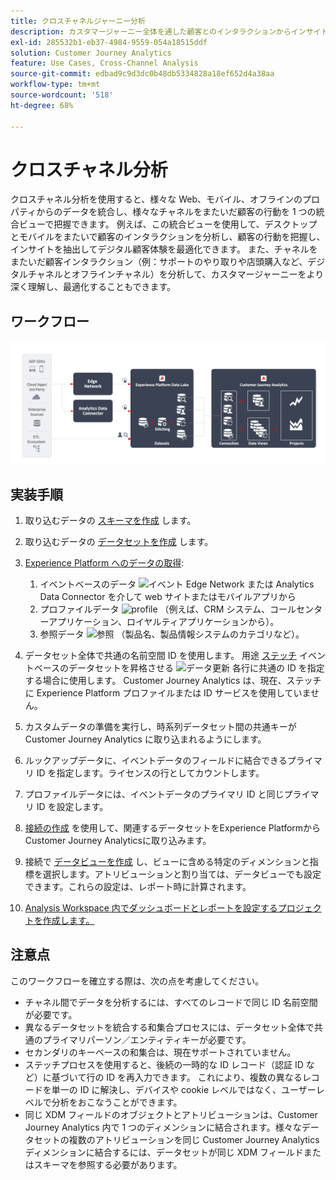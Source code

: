 ```yaml
---
title: クロスチャネルジャーニー分析
description: カスタマージャーニー全体を通した顧客とのインタラクションからインサイトを分析および抽出します。
exl-id: 285532b1-eb37-4984-9559-054a18515ddf
solution: Customer Journey Analytics
feature: Use Cases, Cross-Channel Analysis
source-git-commit: edbad9c9d3dc0b48db5334828a18ef652d4a38aa
workflow-type: tm+mt
source-wordcount: '518'
ht-degree: 68%

---
```


# クロスチャネル分析

クロスチャネル分析を使用すると、様々な Web、モバイル、オフラインのプロパティからのデータを統合し、様々なチャネルをまたいだ顧客の行動を 1 つの統合ビューで把握できます。 例えば、この統合ビューを使用して、デスクトップとモバイルをまたいで顧客のインタラクションを分析し、顧客の行動を把握し、インサイトを抽出してデジタル顧客体験を最適化できます。 また、チャネルをまたいだ顧客インタラクション（例：サポートのやり取りや店頭購入など、デジタルチャネルとオフラインチャネル）を分析して、カスタマージャーニーをより深く理解し、最適化することもできます。

## ワークフロー

![クロスチャネルアーキテクチャ](../assets/cca-architecture.png)

## 実装手順

1. 取り込むデータの [スキーマを作成](https://experienceleague.adobe.com/docs/experience-platform/xdm/tutorials/create-schema-ui.html?lang=ja) します。
1. 取り込むデータの [データセットを作成](https://experienceleague.adobe.com/docs/platform-learn/tutorials/data-ingestion/create-datasets-and-ingest-data.html?lang=ja) します。
1. [Experience Platform へのデータの取得](https://experienceleague.adobe.com/docs/platform-learn/tutorials/data-ingestion/understanding-data-ingestion.html?lang=ja):
   1. イベントベースのデータ ![イベント](https://spectrum.adobe.com/static/icons/workflow_18/Smock_Events_18_N.svg) Edge Network または Analytics Data Connector を介して web サイトまたはモバイルアプリから
   2. プロファイルデータ ![profile](https://spectrum.adobe.com/static/icons/workflow_18/Smock_User_18_N.svg) （例えば、CRM システム、コールセンターアプリケーション、ロイヤルティアプリケーションから）。
   3. 参照データ ![参照](https://spectrum.adobe.com/static/icons/workflow_18/Smock_Search_18_N.svg) （製品名、製品情報システムのカテゴリなど）。

1. データセット全体で共通の名前空間 ID を使用します。 用途 [ステッチ](../../stitching/overview.md) イベントベースのデータセットを昇格させる ![データ更新](https://spectrum.adobe.com/static/icons/workflow_18/Smock_DataRefresh_18_N.svg) 各行に共通の ID を指定する場合に使用します。 Customer Journey Analytics は、現在、ステッチに Experience Platform プロファイルまたは ID サービスを使用していません。
1. カスタムデータの準備を実行し、時系列データセット間の共通キーが Customer Journey Analytics に取り込まれるようにします。
1. ルックアップデータに、イベントデータのフィールドに結合できるプライマリ ID を指定します。ライセンスの行としてカウントします。
1. プロファイルデータには、イベントデータのプライマリ ID と同じプライマリ ID を設定します。
1. [接続の作成](../../connections/overview.md) を使用して、関連するデータセットをExperience PlatformからCustomer Journey Analyticsに取り込みます。
1. 接続で [データビューを作成](/help/data-views/create-dataview.md) し、ビューに含める特定のディメンションと指標を選択します。アトリビューションと割り当ては、データビューでも設定できます。これらの設定は、レポート時に計算されます。
1. [Analysis Workspace 内でダッシュボードとレポートを設定するプロジェクトを作成します。](/help/analysis-workspace/home.md)

## 注意点

このワークフローを確立する際は、次の点を考慮してください。

* チャネル間でデータを分析するには、すべてのレコードで同じ ID 名前空間が必要です。
* 異なるデータセットを統合する和集合プロセスには、データセット全体で共通のプライマリパーソン／エンティティキーが必要です。
* セカンダリのキーベースの和集合は、現在サポートされていません。
* ステッチプロセスを使用すると、後続の一時的な ID レコード（認証 ID など）に基づいて行の ID を再入力できます。 これにより、複数の異なるレコードを単一の ID に解決し、デバイスや cookie レベルではなく、ユーザーレベルで分析をおこなうことができます。
* 同じ XDM フィールドのオブジェクトとアトリビューションは、Customer Journey Analytics 内で 1 つのディメンションに結合されます。様々なデータセットの複数のアトリビューションを同じ Customer Journey Analytics ディメンションに結合するには、データセットが同じ XDM フィールドまたはスキーマを参照する必要があります。

